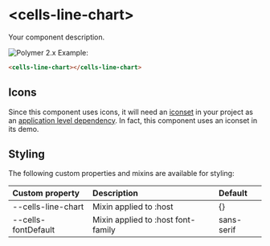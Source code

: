 # &lt;cells-line-chart&gt;

Your component description.

![Polymer 2.x](https://img.shields.io/badge/Polymer-2.x-green.svg)
Example:
```html
<cells-line-chart></cells-line-chart>
```

## Icons

Since this component uses icons, it will need an [iconset](https://bbva.cellsjs.com/guides/best-practices/cells-icons.html) in your project as an [application level dependency](https://bbva.cellsjs.com/guides/advanced-guides/application-level-dependencies.html). In fact, this component uses an iconset in its demo.

## Styling

The following custom properties and mixins are available for styling:

| Custom property | Description     | Default        |
|:----------------|:----------------|:---------------|
| --cells-line-chart  | Mixin applied to :host     | {}  |
| --cells-fontDefault  | Mixin applied to :host font-family    | sans-serif  |
